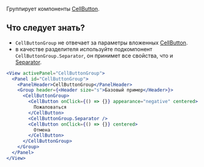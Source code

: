 Группирует компоненты [CellButton](#!/CellButton).

## Что следует знать?

- `CellButtonGroup` не отвечает за параметры вложенных [CellButton](#!/CellButton).
- в качестве разделителя используйте подкомпонент `CellButtonGroup.Separator`, он принимет все свойства, что и [Separator](#!/Separator).

```jsx
<View activePanel="CellButtonGroup">
  <Panel id="CellButtonGroup">
    <PanelHeader>CellButtonGroup</PanelHeader>
    <Group header={<Header size="s">Базовый пример</Header>}>
      <CellButtonGroup>
        <CellButton onClick={() => {}} appearance="negative" centered>
          Пожаловаться
        </CellButton>
        <CellButtonGroup.Separator />
        <CellButton onClick={() => {}} centered>
          Отмена
        </CellButton>
      </CellButtonGroup>
    </Group>
  </Panel>
</View>
```
